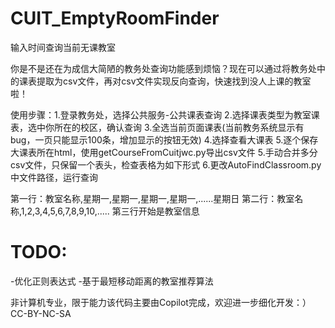# CUIT_EmptyRoomFinder

输入时间查询当前无课教室

你是不是还在为成信大简陋的教务处查询功能感到烦恼？现在可以通过将教务处中的课表提取为csv文件，再对csv文件实现反向查询，快速找到没人上课的教室啦！

使用步骤：1.登录教务处，选择公共服务-公共课表查询 2.选择课表类型为教室课表，选中你所在的校区，确认查询 3.全选当前页面课表(当前教务系统显示有bug，一页只能显示100条，增加显示的按钮无效) 4.选择查看大课表 5.逐个保存大课表所在html，使用getCourseFromCuitjwc.py导出csv文件 5.手动合并多分csv文件，只保留一个表头，检查表格为如下形式 6.更改AutoFindClassroom.py中文件路径，运行查询

第一行：教室名称,星期一,星期一,星期一,星期一,......星期日
第二行：教室名称,1,2,3,4,5,6,7,8,9,10,.....
第三行开始是教室信息

# TODO:
-优化正则表达式
-基于最短移动距离的教室推荐算法

非计算机专业，限于能力该代码主要由Copilot完成，欢迎进一步细化开发：）
CC-BY-NC-SA
